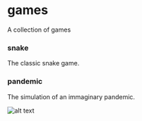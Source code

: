 # games
A collection of games

### snake
The classic snake game.


### pandemic
The simulation of an immaginary pandemic. 

![alt text](https://github.com/mattianeroni/game/blob/main/example.png)
